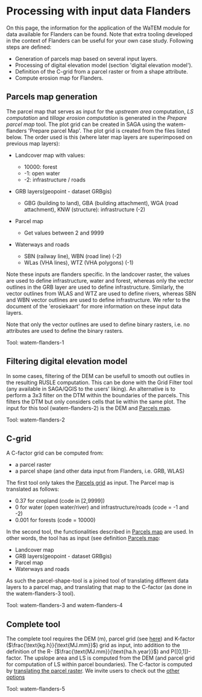 # Processing with input data Flanders

On this page, the information for the application of the WaTEM module for data 
available for Flanders can be found. Note that extra tooling developed in the 
context of Flanders can be useful for your own case study. Following steps are 
defined:

- Generation of parcels map based on several input layers.
- Processing of digital elevation model (section 'digital elevation model').
- Definition of the C-grid from a parcel raster or from a shape attribute.
- Compute erosion map for Flanders.

## Parcels map generation

The parcel map that serves as input for the *upstream area* computation,
*LS computation* and *tillage erosion computation* is generated in the 
*Prepare parcel map* tool. The plot grid can be created in SAGA using the 
watem-flanders 'Prepare parcel Map'. The plot grid is created from the files
listed below. The order used is this (where later map layers are superimposed
on previous map layers):

- Landcover map with values:

  - 10000: forest
  - -1: open water
  - -2: infrastructure / roads

- GRB layers(geopoint - dataset GRBgis)

  - GBG (building to land), GBA (building attachment), WGA (road attachment), 
    KNW (structure): infrastructure (-2)

- Parcel map

  - Get values between 2 and 9999

- Waterways and roads

  - SBN (railway line), WBN (road line) (-2)
  - WLas (VHA lines), WTZ (VHA polygons) (-1)

Note these inputs are flanders specific. In the landcover raster, the values 
are used to define infrastructure, water and forest, whereas only the vector 
outlines in the GRB layer are used to define infrastructure. Similarly, the
vector outlines from WLAS and WTZ are used to define rivers, whereas SBN and 
WBN vector outlines are used to define infrastructure. We refer to the 
document of the 'erosiekaart' for more information on these input data layers.

Note that only the vector outlines are used to define binary rasters, i.e. no
attributes are used to define the binary rasters.

Tool: watem-flanders-1

## Filtering digital elevation model 

In some cases, filtering of the DEM can be usefull to smooth out outlies in 
the resulting RUSLE computation. This can be done with the
Grid Filter tool (any available in SAGA/QGIS to the users' liking). An 
alternative is to perform a 3x3 filter on the DTM within the boundaries of 
the parcels. This filters the DTM but only considers cells that lie within the
same plot. The input for this tool (watem-flanders-2) is the DEM and
[Parcels map](#Parcels-map-generation).

Tool: watem-flanders-2

## C-grid

A C-factor grid can be computed from:

- a parcel raster
- a parcel shape (and other data input from Flanders, i.e. GRB, WLAS)

The first tool only takes the [Parcels grid](#Parcels-map-generation) as input.
The Parcel map is translated as follows:

- 0.37 for cropland (code in [2,9999])
- 0 for water (open water/river) and infrastructure/roads (code = -1 and -2)
- 0.001 for forests (code = 10000)

In the second tool, the functionalities described in [Parcels map](#Parcels-map-generation) 
are used. In other words, the tool has as input (see definition 
[Parcels map](#Parcels-map-generation):

- Landcover map
- GRB layers(geopoint - dataset GRBgis)
- Parcel map
- Waterways and roads


As such the parcel-shape-tool is a joined tool of translating different data 
layers to a parcel map, and translating that map to the C-factor
(as done in the watem-flanders-3 tool). 

Tool: watem-flanders-3 and watem-flanders-4

## Complete tool

The complete tool requires the DEM (m), parcel grid 
(see [here](gettingstarted.md##compute-water-erosion)) and K-factor 
($\frac{\text{kg.h}}{\text{MJ.mm}}$) grid as input, 
into addition to the definition of the R- ($\frac{\text{MJ.mm}}{\text{ha.h.year}}$) and 
P([0,1])-factor. The upslope area and
LS is computed from the DEM (and parcel grid for computation of LS within 
parcel boundaries). The C-factor is computed by 
[translating the parcel raster](#c-grid). We invite users to check out the 
[other options](overview_watem_flanders)

Tool: watem-flanders-5
